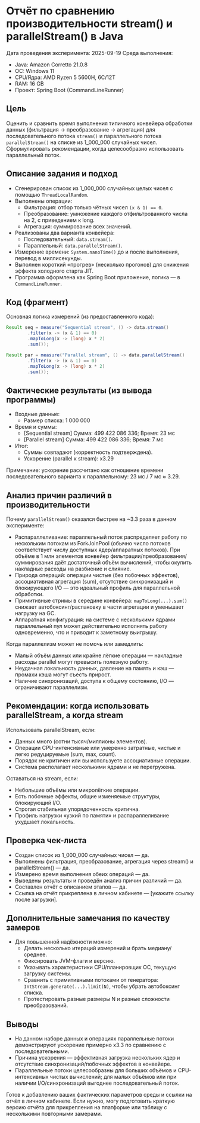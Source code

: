 # Отчёт по сравнению производительности stream() и parallelStream() в Java

Дата проведения эксперимента: 2025-09-19
Среда выполнения:
- Java: Amazon Corretto 21.0.8
- ОС: Windows 11
- CPU/Ядра: AMD Ryzen 5 5600H, 6C/12T
- RAM: 16 GB
- Проект: Spring Boot (CommandLineRunner)

## Цель
Оценить и сравнить время выполнения типичного конвейера обработки данных (фильтрация → преобразование → агрегация) для последовательного потока `stream()` и параллельного потока `parallelStream()` на списке из 1_000_000 случайных чисел. Сформулировать рекомендации, когда целесообразно использовать параллельный поток.

## Описание задания и подход
- Сгенерирован список из 1_000_000 случайных целых чисел с помощью `ThreadLocalRandom`.
- Выполнены операции:
    - Фильтрация: отбор только чётных чисел `(x & 1) == 0`.
    - Преобразование: умножение каждого отфильтрованного числа на 2, с приведением к long.
    - Агрегация: суммирование всех значений.
- Реализованы два варианта конвейера:
    - Последовательный: `data.stream()`.
    - Параллельный: `data.parallelStream()`.
- Измерение времени: `System.nanoTime()` до и после выполнения, перевод в миллисекунды.
- Выполнен короткий «прогрев» (несколько прогонов) для снижения эффекта холодного старта JIT.
- Программа оформлена как Spring Boot приложение, логика — в `CommandLineRunner`.

## Код (фрагмент)
Основная логика измерений (из предоставленного кода):
```java
Result seq = measure("Sequential stream", () -> data.stream()
        .filter(x -> (x & 1) == 0)
        .mapToLong(x -> (long) x * 2)
        .sum());

Result par = measure("Parallel stream", () -> data.parallelStream()
        .filter(x -> (x & 1) == 0)
        .mapToLong(x -> (long) x * 2)
        .sum());
```

## Фактические результаты (из вывода программы)
- Входные данные:
    - Размер списка: 1 000 000
- Время и суммы:
    - [Sequential stream] Сумма: 499 422 086 336; Время: 23 мс
    - [Parallel stream]  Сумма: 499 422 086 336; Время: 7 мс
- Итог:
    - Суммы совпадают (корректность подтверждена).
    - Ускорение (parallel к stream): x3.29

Примечание: ускорение рассчитано как отношение времени последовательного варианта к параллельному: 23 мс / 7 мс ≈ 3.29.

## Анализ причин различий в производительности
Почему `parallelStream()` оказался быстрее на ~3.3 раза в данном эксперименте:
- Распараллеливание: параллельный поток распределяет работу по нескольким потокам из ForkJoinPool (обычно число потоков соответствует числу доступных ядер/аппаратных потоков). При объёме в 1 млн элементов конвейер фильтрации/преобразования/суммирования даёт достаточный объём вычислений, чтобы окупить накладные расходы на разбиение и слияние.
- Природа операций: операции чистые (без побочных эффектов), ассоциативная агрегация (sum), отсутствие синхронизаций и блокирующего I/O — это идеальный профиль для параллельной обработки.
- Примитивные стримы в середине конвейера: `mapToLong(...).sum()` снижает автобоксинг/распаковку в части агрегации и уменьшает нагрузку на GC.
- Аппаратная конфигурация: на системе с несколькими ядрами параллельный пул может действительно исполнять работу одновременно, что и приводит к заметному выигрышу.

Когда параллелизм может не помочь или замедлить:
- Малый объём данных или крайне лёгкие операции — накладные расходы parallel могут превысить полезную работу.
- Неудачная локальность данных, давление на память и кэш — промахи кэша могут съесть прирост.
- Наличие синхронизаций, доступа к общему состоянию, I/O — ограничивают параллелизм.

## Рекомендации: когда использовать parallelStream, а когда stream
Использовать parallelStream, если:
- Данных много (сотни тысяч/миллионы элементов).
- Операции CPU-интенсивные или умеренно затратные, чистые и легко редуцируемые (sum, max, count).
- Порядок не критичен или вы используете ассоциативные операции.
- Система располагает несколькими ядрами и не перегружена.

Оставаться на stream, если:
- Небольшие объёмы или микролёгкие операции.
- Есть побочные эффекты, общие изменяемые структуры, блокирующий I/O.
- Строгая стабильная упорядоченность критична.
- Профиль нагрузки «узкий по памяти» и распараллеливание ухудшает локальность.

## Проверка чек-листа
- Создан список из 1_000_000 случайных чисел — да.
- Выполнены фильтрация, преобразование, агрегация через stream() и parallelStream() — да.
- Измерено время выполнения обеих операций — да.
- Выведены результаты и проведён анализ причин различий — да.
- Составлен отчёт с описанием этапов — да.
- Ссылка на отчёт прикреплена в личном кабинете — [укажите ссылку после загрузки].

## Дополнительные замечания по качеству замеров
- Для повышенной надёжности можно:
    - Делать несколько итераций измерений и брать медиану/среднее.
    - Фиксировать JVM-флаги и версию.
    - Указывать характеристики CPU/планировщик ОС, текущую загрузку системы.
    - Сравнить с примитивными потоками от генератора: `IntStream.generate(...).limit(N)`, чтобы убрать автобоксинг списка.
    - Протестировать разные размеры N и разные сложности преобразований.

## Выводы
- На данном наборе данных и операциях параллельные потоки демонстрируют ускорение примерно x3.3 по сравнению с последовательными.
- Причина ускорения — эффективная загрузка нескольких ядер и отсутствие синхронизаций/побочных эффектов в конвейере.
- Параллельные потоки целесообразны для больших объёмов и CPU-интенсивных чистых вычислений; для малых объёмов или при наличии I/O/синхронизаций выгоднее последовательный поток.

Готов к добавлению ваших фактических параметров среды и ссылки на отчёт в личном кабинете. Если нужно, могу подготовить краткую версию отчёта для прикрепления на платформе или таблицу с несколькими повторными замерами.